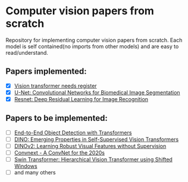 # Computer vision papers from scratch

Repository for implementing computer vision papers from scratch. Each model is self contained(no imports from other models) and are easy to read/understand.

## Papers implemented:

- [x] [Vision transformer needs register](https://arxiv.org/pdf/2309.16588)
- [x] [U-Net: Convolutional Networks for Biomedical Image Segmentation](https://arxiv.org/pdf/1505.04597)
- [x] [Resnet: Deep Residual Learning for Image Recognition](https://arxiv.org/pdf/1512.03385)

## Papers to be implemented:

- [ ] [End-to-End Object Detection with Transformers](https://arxiv.org/pdf/2005.12872)
- [ ] [DINO: Emerging Properties in Self-Supervised Vision Transformers](https://arxiv.org/pdf/2104.14294)
- [ ] [DINOv2: Learning Robust Visual Features without Supervision](https://arxiv.org/pdf/2304.07193)
- [ ] [Convnext - A ConvNet for the 2020s](https://arxiv.org/pdf/2201.03545)
- [ ] [Swin Transformer: Hierarchical Vision Transformer using Shifted Windows](https://arxiv.org/pdf/2103.14030)
- [ ] and many others
